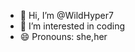 - 👋 Hi, I’m @WildHyper7
- 👀 I’m interested in coding
- 😄 Pronouns: she,her

<!---
WildHyper7/WildHyper7 is a ✨ special ✨ repository because its `README.md` (this file) appears on your GitHub profile.
You can click the Preview link to take a look at your changes.
--->
